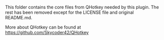 This folder contains the core files from QHotkey needed by this plugin. The rest has been removed except for the LICENSE file and original README.md.

More about QHotkey can be found at https://github.com/Skycoder42/QHotkey 

